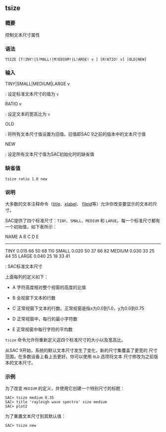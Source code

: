 ## tsize 

### 概要

控制文本尺寸属性

### 语法

``` {.bash}
TSIZE [T!INY!|S!MALL!|M!EDIUM!|L!ARGE! v ] [R!ATIO! v] [OLD|NEW]
```

### 输入

TINY|SMALL|MEDIUM|LARGE v

:   设定标准文本尺寸的值为 `v`

RATIO v

:   设定文本的宽高比为 `v`

OLD

:   将所有文本尺寸值设置为旧值。旧值即SAC 9之前的版本中的文本尺寸值

NEW

:   设定所有文本尺寸值为SAC初始化时的缺省值

### 缺省值

``` {.bash}
tsize ratio 1.0 new
```

### 说明

大多数的文本注释命令（[title](/commands/title.md)、[xlabel](/commands/xlabel.md)、
[fileid](/commands/fileid.md)等）允许你改变要显示的文本的尺寸。

SAC提供了四个标准尺寸：`TINY`、`SMALL`、`MEDIUM` 和
`LARGE`。每一个标准尺寸都有一个初始值，如下表所示：

  NAME        A     B    C    D     E
  -------- ------- ---- ---- ---- -----
  TINY      0.015   66   50   68   110
  SMALL     0.020   50   37   66   82
  MEDIUM    0.030   33   25   44   55
  LARGE     0.040   25   18   33   41

  : SAC标准文本尺寸

上面每列的定义如下：

-   A 字符高度相对整个视窗的高度的比值

-   B 全视窗下文本的行数

-   C 正常视窗下文本的行数。正常视窗是指x为0.0到1.0，y为0.0到0.75

-   D 正常视窗中，每行的最小字符数

-   E 正常视窗中每行字符的平均数

`tsize` 命令允许你重新定义这四个标准尺寸的大小以及宽高比。

从SAC 9开始，系统的默认文本尺寸发生了变化，新的尺寸集覆盖了更宽的
尺寸范围，在多数设备上看上去更好。你可以使用 `OLD` 选项将文本
尺寸修改为之前版本的文本尺寸。

### 示例

为了改变 `MEDIUM` 的定义，并使用它创建一个特别尺寸的标题：

``` {.bash}
SAC> tsize medium 0.35
SAC> title 'rayleigh wave spectra' size medium
SAC> plot2
```

为了重置文本尺寸到其默认值：

``` {.bash}
SAC> tsize new
```

